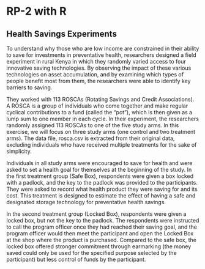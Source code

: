 # RP-2 with R
## Health Savings Experiments

To understand why those who are low income are constrained in their ability to save for investments in
preventative health, researchers designed a field experiment in rural Kenya in which they randomly varied
access to four innovative saving technologies. By observing the impact of these various technologies on asset
accumulation, and by examining which types of people benefit most from them, the researchers were able to
identify key barriers to saving.

They worked with 113 ROSCAs (Rotating Savings and Credit Associations). A ROSCA is a group of
individuals who come together and make regular cyclical contributions to a fund (called the “pot”), which
is then given as a lump sum to one member in each cycle. In their experiment, the researchers randomly
assigned 113 ROSCAs to one of the five study arms. In this exercise, we will focus on three study arms (one
control and two treatment arms). The data file, rosca.csv is extracted from their original data, excluding
individuals who have received multiple treatments for the sake of simplicity.

Individuals in all study arms were encouraged to save for health and were asked to set a health goal for
themselves at the beginning of the study. In the first treatment group (Safe Box), respondents were given a
box locked with a padlock, and the key to the padlock was provided to the participants. They were asked
to record what health product they were saving for and its cost. This treatment is designed to estimate the
effect of having a safe and designated storage technology for preventative health savings.

In the second treatment group (Locked Box), respondents were given a locked box, but not the key to the
padlock. The respondents were instructed to call the program officer once they had reached their saving
goal, and the program officer would then meet the participant and open the Locked Box at the shop where
the product is purchased. Compared to the safe box, the locked box offered stronger commitment through
earmarking (the money saved could only be used for the specified purpose selected by the participant) but
less control of funds by the participant.
